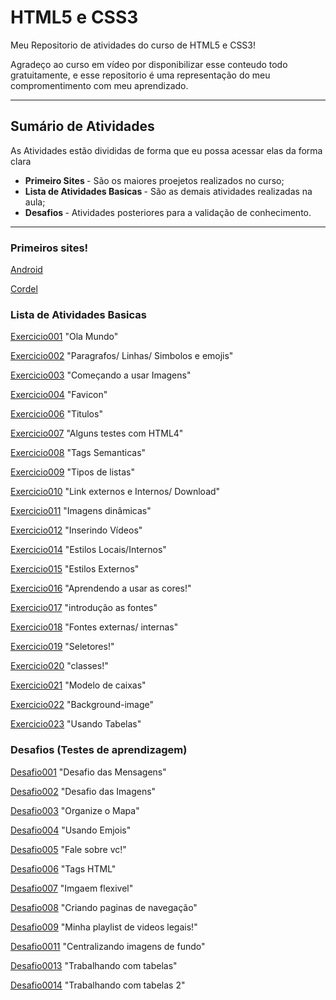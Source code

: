 # HTML5 e CSS3
Meu Repositorio de atividades do curso de HTML5 e CSS3! 

Agradeço ao curso em vídeo por disponibilizar esse conteudo todo gratuitamente, e esse repositorio é uma representação do meu compromentimento com meu aprendizado.

<hr>

## Sumário de Atividades

As Atividades estão divididas de forma que eu possa acessar elas da forma clara

<ul>
<li><strong> Primeiro Sites </strong> - São os maiores proejetos realizados no curso; </li>

<li><strong> Lista de Atividades Basicas </strong> - São as demais atividades realizadas na aula; </li>

<li> <strong> Desafios </strong> - Atividades posteriores para a validação de conhecimento.</li>

</ul>

<hr>

### Primeiros sites!

[Android](https://lucasfregolente.github.io/html-css/desafios/d010-correcao/android.html)

[Cordel](https://lucasfregolente.github.io/html-css/desafios/d012-correcao/index.html)


### Lista de Atividades Basicas

[Exercicio001](https://lucasfregolente.github.io/html-css/exercicios/ex001/index.html) "Ola Mundo"

[Exercicio002](https://lucasfregolente.github.io/html-css/exercicios/ex002/index.html) "Paragrafos/ Linhas/ Simbolos e emojis"

[Exercicio003](https://lucasfregolente.github.io/html-css/exercicios/ex003/index.html) "Começando a usar Imagens"

[Exercicio004](https://lucasfregolente.github.io/html-css/exercicios/ex004/index.html) "Favicon"

[Exercicio006](https://lucasfregolente.github.io/html-css/exercicios/ex006/index.html) "Titulos"

[Exercicio007](https://lucasfregolente.github.io/html-css/exercicios/ex007/html4.html) "Alguns testes com HTML4"

[Exercicio008](https://lucasfregolente.github.io/html-css/exercicios/ex008/index.html) "Tags Semanticas"

[Exercicio009](https://lucasfregolente.github.io/html-css/exercicios/ex009/index.html) "Tipos de listas"

[Exercicio010](https://lucasfregolente.github.io/html-css/exercicios/ex010/index.html) "Link externos e Internos/ Download"

[Exercicio011](https://lucasfregolente.github.io/html-css/exercicios/ex011/index.html) "Imagens dinâmicas"

[Exercicio012](https://lucasfregolente.github.io/html-css/exercicios/ex012/index.html) "Inserindo Vídeos"

[Exercicio014](https://lucasfregolente.github.io/html-css/exercicios/ex014/index.html) "Estilos Locais/Internos"

[Exercicio015](https://lucasfregolente.github.io/html-css/exercicios/ex015/index.html) "Estilos Externos"

[Exercicio016](https://lucasfregolente.github.io/html-css/exercicios/ex016/cor01.html) "Aprendendo a usar as cores!"

[Exercicio017](https://lucasfregolente.github.io/html-css/exercicios/ex017/fonte01.html) "introdução as fontes"

[Exercicio018](https://lucasfregolente.github.io/html-css/exercicios/ex018/font01.html) "Fontes externas/ internas"

[Exercicio019](https://lucasfregolente.github.io/html-css/exercicios/ex019/seletor01.html) "Seletores!"

[Exercicio020](https://lucasfregolente.github.io/html-css/exercicios/ex020/hover.html) "classes!"

[Exercicio021](https://lucasfregolente.github.io/html-css/exercicios/ex021/caixa01.html) "Modelo de caixas"

[Exercicio022](https://lucasfregolente.github.io/html-css/exercicios/ex022/fundo001.html) "Background-image"

[Exercicio023](https://lucasfregolente.github.io/html-css/exercicios/ex023/index.html) "Usando Tabelas"

### Desafios (Testes de aprendizagem)

[Desafio001](https://lucasfregolente.github.io/html-css/desafios/d001/index.html)
"Desafio das Mensagens"

[Desafio002](https://lucasfregolente.github.io/html-css/desafios/d002/index.html)
"Desafio das Imagens"

[Desafio003](https://lucasfregolente.github.io/html-css/desafios/d003/index.html)
"Organize o Mapa"

[Desafio004](https://lucasfregolente.github.io/html-css/desafios/d004/index.html)
"Usando Emjois"

[Desafio005](https://lucasfregolente.github.io/html-css/desafios/d005/index.html)
"Fale sobre vc!"

[Desafio006](https://lucasfregolente.github.io/html-css/desafios/d006/index.html)
"Tags HTML"

[Desafio007](https://lucasfregolente.github.io/html-css/desafios/d007/index.html)
"Imgaem flexivel"

[Desafio008](https://lucasfregolente.github.io/html-css/desafios/d008/index.html)
"Criando paginas de navegação"

[Desafio009](https://lucasfregolente.github.io/html-css/desafios/d009/index.html)
"Minha playlist de videos legais!"

[Desafio0011](https://lucasfregolente.github.io/html-css/desafios/d0011/index.html)
"Centralizando imagens de fundo"

[Desafio0013](https://lucasfregolente.github.io/html-css/desafios/d0013/index.html)
"Trabalhando com tabelas"

[Desafio0014](https://lucasfregolente.github.io/html-css/desafios/d0014/index.html)
"Trabalhando com tabelas 2"

